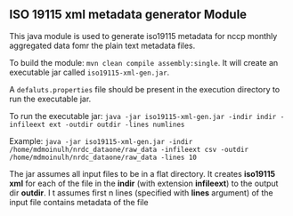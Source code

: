 ## ISO 19115 xml metadata generator Module

This java module is used to generate iso19115 metadata for nccp monthly aggregated data fomr the plain text metadata files.

To build the module: `mvn clean compile assembly:single`. It will create an executable jar called `iso19115-xml-gen.jar`.

A `defaluts.properties` file should be present in the execution directory to run the executable jar.

To run the executable jar: `java -jar iso19115-xml-gen.jar -indir indir -infileext ext -outdir outdir -lines numlines`

Example: `java -jar iso19115-xml-gen.jar -indir /home/mdmoinulh/nrdc_dataone/raw_data -infileext csv -outdir /home/mdmoinulh/nrdc_dataone/raw_data -lines 10`


The jar assumes all input files to be in a flat directory. It creates **iso19115 xml** for each of the file in the **indir** (with extension **infileext**) to the output dir **outdir**. I t assumes first n lines (specified with **lines** argument) of the input file contains metadata of the file
